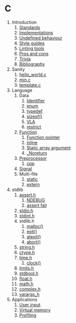 # C

1.  Introduction
    1. [Standards](standards.md)
    1. [Implementations](implementations.md)
    1. [Undefined behaviour](undefined-behaviour.md)
    1. [Style guides](style-guides.md)
    1. [Linting tools](linting-tools.md)
    1. [Pros and cons](pros-and-cons.md)
    1. [Trivia](trivia.md)
    1. [Bibliography](bibliography.md)
1.  Sanity
    1. [hello_world.c](hello_world.c)
    1. [min.c](min.c)
    1. [template.c](template.c)
1.  Language
    1.  Data
        1.  [Identifier](identifier.c)
        1.  [enum](enum.c)
        1.  [typedef](typedef.c)
        1.  [sizeof()](sizeof.c)
        1.  [VLA](vla.c)
        1.  [restrict](restrict.c)
    1.  [Function](function.c)
        1. [Function pointer](function_pointer.c)
        1. [inline](inline.c)
        1. [Static array argument](static_array_argument.c)
        1. [_Noreturn](noreturn.c)
    1.  [Preprocessor](preprocessor.c)
        1. [cpp](cpp.sh)
    1.  [Signal](signal.c)
    1.  Multi-file
        1.  [static](static.c)
        1.  [extern](extern.c)
1.  stdlib
    1.  [assert.h](assert_h.c)
        1. [NDEBUG](ndebug.c)
        1. [assert fail](interactive/assert_fail.c)
    1.  [stdio.h](stdio_h.c)
    1.  [stdint.h](stdint_h.c)
    1.  stdlib.h
        1. [malloc()](malloc.c)
        1. [exit()](exit.c)
        1. [atexit()](atexit.c)
        1. [abort()](interactive/abort.c.off)
    1.  [string.h](string_h.c)
    1.  [ctype.h](ctype_h.c)
    1.  [time.h](time_h.c)
        1. [clock()](interactive/clock.c)
    1.  [limits.h](limits_h.c)
    1.  [stdbool.h](stdbool_h.c)
    1.  [float.h](float_h.c)
    1.  [math.h](math_h.c)
    1.  [complex.h](complex_h.c)
    1.  [varargs_h](varargs_h.c)
1.  Applications
    1. [User input](interactive/user_input.c.off)
    1. [Virtual memory](virtual_memory.c)
    1. [Profiling](interactive/profiling.c)
